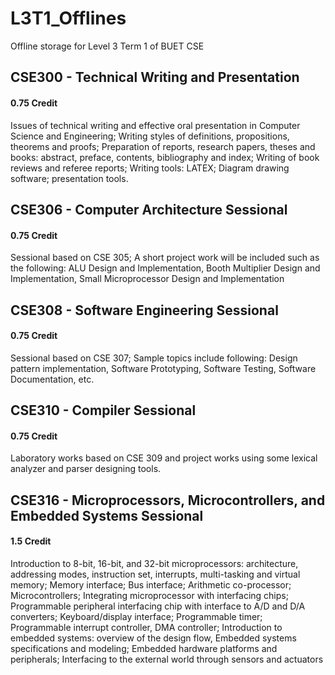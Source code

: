 # L3T1_Offlines
Offline storage for Level 3 Term 1 of BUET CSE

## CSE300 - Technical Writing and Presentation
#### 0.75 Credit

Issues of technical writing and effective oral presentation in Computer Science and Engineering; Writing styles of definitions, propositions, theorems and proofs; Preparation of reports, research papers, theses and books: abstract, preface, contents, bibliography and index; Writing of book reviews and referee reports; Writing tools: LATEX; Diagram drawing software; presentation tools.


## CSE306 - Computer Architecture Sessional
#### 0.75 Credit

Sessional based on CSE 305; A short project work will be included such as the following: ALU Design and Implementation, Booth Multiplier Design and Implementation, Small Microprocessor Design and Implementation


## CSE308 - Software Engineering Sessional
#### 0.75 Credit

Sessional based on CSE 307; Sample topics include following: Design pattern implementation, Software Prototyping, Software Testing, Software Documentation, etc.


## CSE310 - Compiler Sessional
#### 0.75 Credit

Laboratory works based on CSE 309 and project works using some lexical analyzer and parser designing tools.


## CSE316 - Microprocessors, Microcontrollers, and Embedded Systems Sessional
#### 1.5 Credit

Introduction to 8-bit, 16-bit, and 32-bit microprocessors: architecture, addressing modes, instruction set, interrupts, multi-tasking and virtual memory; Memory interface; Bus interface; Arithmetic co-processor; Microcontrollers; Integrating microprocessor with interfacing chips; Programmable peripheral interfacing chip with interface to A/D and D/A converters; Keyboard/display interface; Programmable timer; Programmable interrupt controller, DMA controller; Introduction to embedded systems: overview of the design flow, Embedded systems specifications and modeling; Embedded hardware platforms and peripherals; Interfacing to the external world through sensors and actuators

